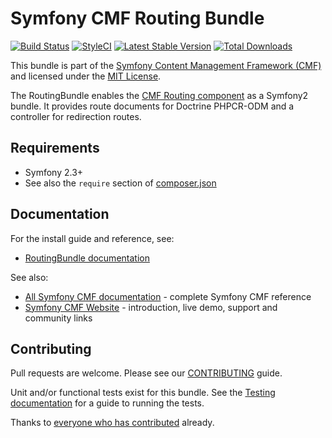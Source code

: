 # Symfony CMF Routing Bundle

[![Build Status](https://travis-ci.org/symfony-cmf/routing-bundle.svg?branch=master)](https://travis-ci.org/symfony-cmf/routing-bundle)
[![StyleCI](https://styleci.io/repos/4221277/shield)](https://styleci.io/repos/4221277)
[![Latest Stable Version](https://poser.pugx.org/symfony-cmf/routing-bundle/version.png)](https://packagist.org/packages/symfony-cmf/routing-bundle)
[![Total Downloads](https://poser.pugx.org/symfony-cmf/routing-bundle/d/total.png)](https://packagist.org/packages/symfony-cmf/routing-bundle)

This bundle is part of the [Symfony Content Management Framework (CMF)](http://cmf.symfony.com/)
and licensed under the [MIT License](LICENSE).

The RoutingBundle enables the
[CMF Routing component](https://github.com/symfony-cmf/Routing)
as a Symfony2 bundle. It provides route documents for Doctrine PHPCR-ODM and a
controller for redirection routes.


## Requirements

* Symfony 2.3+
* See also the `require` section of [composer.json](composer.json)


## Documentation

For the install guide and reference, see:

* [RoutingBundle documentation](http://symfony.com/doc/master/cmf/bundles/routing/index.html)

See also:

* [All Symfony CMF documentation](http://symfony.com/doc/master/cmf/index.html) - complete Symfony CMF reference
* [Symfony CMF Website](http://cmf.symfony.com/) - introduction, live demo, support and community links


## Contributing

Pull requests are welcome. Please see our
[CONTRIBUTING](https://github.com/symfony-cmf/symfony-cmf/blob/master/CONTRIBUTING.md)
guide.

Unit and/or functional tests exist for this bundle. See the
[Testing documentation](http://symfony.com/doc/master/cmf/components/testing.html)
for a guide to running the tests.

Thanks to
[everyone who has contributed](https://github.com/symfony-cmf/RoutingBundle/contributors) already.
